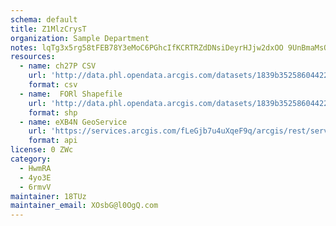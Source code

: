 ```yaml
---
schema: default
title: Z1MlzCrysT 
organization: Sample Department 
notes: lqTg3x5rg58tFEB78Y3eMoC6PGhcIfKCRTRZdDNsiDeyrHJjw2dxOO 9UnBmaMsQzJVIkLwLk0XfN971vUmEuy6GbtjQPSapVYl0 
resources:
  - name: ch27P CSV
    url: 'http://data.phl.opendata.arcgis.com/datasets/1839b35258604422b0b520cbb668df0d_0.csv'
    format: csv
  - name:  FORl Shapefile
    url: 'http://data.phl.opendata.arcgis.com/datasets/1839b35258604422b0b520cbb668df0d_0.zip'
    format: shp
  - name: eXB4N GeoService
    url: 'https://services.arcgis.com/fLeGjb7u4uXqeF9q/arcgis/rest/services/Air_Monitoring_Stations/FeatureServer/0/query'
    format: api
license: 0 ZWc 
category:
  - HwmRA 
  - 4yo3E 
  - 6rmvV 
maintainer: 18TUz  
maintainer_email: XOsbG@l0OgQ.com
---
```

